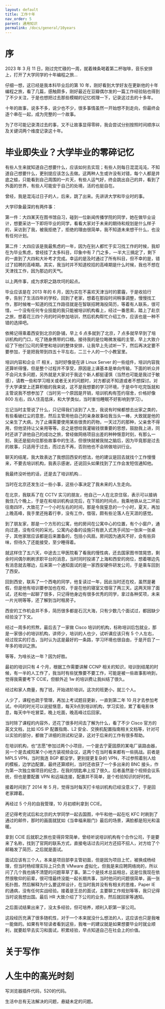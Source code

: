 ```yaml
---
layout: default
title: 工作十年
nav_order: 5
parent: 通用知识
permalink: /docs/general/10years
---
```




# 序

2023 年 3 月 11 日，刚过完忙碌的一周，就着辣条喝着第二杯咖啡，音乐安排上，打开了大学同学的十年编程之旅...

仔细一想，这已经是我本科毕业后的第 10 年，刚好看到大学好友在更新他的十年编程之旅，看了几篇，感触颇多，刚好最近在豆瓣偶尔发的一篇工作经验贴也得到了不少关注，于是也想把过去那些模糊的记忆梳理一下，记录这过去的十多年。

十年的故事，说多不多，说少也不少，很多事情虽然一开始想不到走向，但最终会逐个串在一起，成为完整的一个故事。

为了尽可能记录清过去的事，又不让故事显得零碎，我会尝试分别按照时间顺序以及关键词两个维度记录这十年。

# 毕业即失业？大学毕业的零碎记忆

有些人生来就知道自己想要什么，应该如何去实现；有些人则每日混混沌沌，不知道自己想要什么，更别提应该怎么去做。这两种人生或许没有对错，每个人都是井底之蛙，只能看到自己周围的一片天，有些人运气好，终会跳出自己的井，看到了外面的世界，有些人可能安于自己的处境，活的也挺自在。

曾经，我是混沌过日子的人，后来，跳了出来。先讲讲大学和毕业时的事。



大学印象最深的有两件事：

第一件：大四某天在图书馆自习，碰到一位新闻传播学院的同学，她在做毕业设计，想要采访一下即将毕业的同学，看看大家对于未来的期待和规划是什么样子的，采访到了我，被我拒绝了，拒绝的理由很简单，我不知道未来想干什么，也没有任何计划。

第二件：大四应该是我最焦虑的一年，因为在别人都忙于实习找工作的时候，我却在为毕业焦虑，曾经挂了太多科目，印象中有 7 门之多，一半大三搞定了，剩下的一直到了大四和大补考才完成。幸运的是及时通过了所有科目，但不幸的是，错过了招聘的高峰期。其实，我当时并不知道校招的高峰期是什么时候，我也不想在天津找工作，因为那边的天气。

以上两件事，成为求职之路坎坷的起点。



毕业应该是在 2013 年的 6 月，因为实在不喜欢天津当时的雾霾，于是收拾行李，告别了生活四年的学校，回到了老家，想着在那段时间稍事调整，慢慢找工作，那时候唯一知道的找工作路径就是在智联招聘海投简历，等着有人联系，很可惜，一个没有任何专业技能的我只能被培训机构看上，经过一番思索，踏上了赴京之旅，想着花三四个月的时间参加培训，然后机构帮忙介绍工作，应该也是一种不错的选择吧。

依稀记得乘着西安到北京的卧铺，早上 6 点多就到了北京，7 点多就早早到了培训机构的门口，吃了随身携带的口粮。接待我的是位略微发福的主管，早上大致介绍了下他们公司的荣誉和培训的整体安排，让我早上先试听一下，然后再决定要不要参加，于是把我带到四五十平左右，二三十人的一个小教室里。

培训内容和企业 IT 相关，当时好像是在讲 Linux Server 的一些组件，培训内容我还算听得懂，但是整个过程并不享受，原因是上课基本是单向传输，下面的听众并不会问太多问题，另外就是大家对于我这个新人都挺谨慎（当然也可能是我过于敏感），请教一些和学习相关或者无关的问题时，对方都说不知道或者不想探讨。对于大学课堂上还算积极的我来说，这不是我想要的学习环境，于是中午吃完饭就和主管说我不想参加了（当时另一个原因是开销，培训机构有签约宿舍，价格好像 800 左右，四人住高低床，和大学类似，当时害怕睡眠不好影响到学习）。

忘记当时主管说了什么，只记得我们谈到了人生，我说有时候都想去出家之类的，有些看破红尘的意思，然后主管用他自己的亲身故事给我当头一棒，大致就是他的父亲生了大病，为了止痛需要使用某些很贵的药物，一天过万的那种，父亲舍不得用，但他坚持让父亲用等等。总之是想给我灌输钱很重要的思想，鼓励我上进，同时还讲了讲他自己的成功之旅，曾经做网络项目出差的种种惬意时刻，有那么一刻，我还是挺向往那些故事中的生活，但很快就被我抛之脑后，因为毕竟那是过去的故事，只适用于过去，而过去不再，否则他也不会转做培训行业。

聊天的结尾，我大致表达了我想回西安的想法，他的建议是回去就找个工作慢慢来，不要去培训机构，我表示感谢，还说回头如果找到了工作会发短信通知他。

我最终没听他的话，还是去了培训机构...



当时在北京还发生过一些小事，这些小事决定了我未来的人生走向。

在北京，我联系了在 CCTV 实习的朋友，他自己一人在北京住宿，表示可以接纳我住几个晚上，于是在和培训机构谈完后，在下班的时间点，我乘地铁从北二环前往南四环，大致花了一个小时左右的时间，那是令我窒息的一个小时，夏天，再加上晚高峰，我手里还拖着行李，没有工作，借宿，颇有些沦落人在天涯的感觉。

到了朋友家，那是一个方形的公寓，他的房间在公寓中心的位置，有个小窗户，通向过道，没有任何的采光。公寓内必备的设施只有嵌入式洗手间加一张床一张桌子，其他家居应该都是后来置备的，包括小风扇。房间因为通风不好，会有些异味，但待久了还能接受，至少睡得着。

就这样住了五六天，中途去三甲医院看了看我的慢性病，还去国家图书馆晃悠，剩余时间偶尔刷刷求职平台的消息，当时同时投递了上海和西安的岗位，想着哪边先有消息就去哪边，后来第一个通知面试的是一家西安硬件研发公司，于是乘车回到了西安。

回到西安，联系了一个西电的同学，他复读过一年，因此当时还在校，虽然是暑假，但是他有培训要参加也在校，于是在他的寝室又借宿了两三天。这两天除了面试，还和他一起聊了很多，只记得他身边有很多优秀的同学，拿过各种奖项，未来一片光明等等，还了解到当时租房子。

西安的工作机会并不多，简历很多都是石沉大海，只有少数几个面试过，都因缺少经验没了下文。

经过一周多的煎熬，最后去了一家做 Cisco 培训的机构，标称培训后包就业，那是一家很小的培训机构，讲师少，培训的人也少，试听课应该只有 5 个人左右，经过现实的打击，当时认为这是最好的一条路，学习环境也很自由，于是开启了一年多的培训之旅。

等等，为啥长达一年？因为好胜。

最初的培训只有 4 个月，根据工作需要讲解 CCNP 相关的知识，培训到结尾的时候，有一半的人工作了，我当时有些犹豫要不要工作，可能是被一些故事影响到，觉得我需要考下 CCIE，但额外近 1w 的培训费让我纠结了很久。

经过和家人商量，掏了钱，开始进阶培训，这次的班更小，就三个人。

人少了，课程也疏于管理，再加上考试题目更新，一直到第二年 10 月才去参加考试。中间的时光可以说挺惬意，每天9点到培训机构，学习实验，累了看电影休息，每天中午吃冒菜，晚上吃面，晚高峰过后回家。

当时除了课程的内容外，还花了很多时间去了解为什么，看了不少 Cisco 官方的英文文档，比如 IOS IP 配置指南、L2 安全、交换机配置指南相关文档等，针对可以实验的部分，都做了详细的测试和记录，这对于后来的工作有很多帮助。

在培训机构，也“志愿”参加过两个小项目，一个是去宁夏固原的某电厂装路由器，另一个是去咸阳某个小地方装视频会议，这两个在当时看来都有一些挑战。前者是 MPLS VPN，当时我连 BGP 都没学，更别提更复杂的 VPN，不过参照着别人给的模板，边学边配置，最终还算顺利，当时还收获了一个多出来的 BNC 接头，作为第一次独立做项目的纪念，在我的钥匙串上挂了很久。后者虽然是个视频会议系统，但也是要配置 VPN 和远端连接，配置并不简单，是个检验知识的好时机。

接着时间到了 2014 年 5 月，觉得当时每天打卡培训机构已经没意义了，于是回老家蹲着。

再经过 5 个月的自我管理，10 月初顺利拿到 CCIE。

还记得考完试后和北京的大学同学一起去国图，中午和他一起在吃 KFC 时刷到了通过的邮件，那时的画面就犹如《当幸福来敲门》最后的场景，满脸都是阳光和温暖。

拿到 CCIE 后就职之旅也变得异常简单，曾经听说培训机构有个合作公司，于是要来了名称，找到了官网的联系方式，直接电话过去问对方还招不招人，对方给了个邮箱发了简历，之后就是面试。

面试应该有三个人，本来是项目部李主管初面，但是因为项目上忙，被换成杨经理，但当时杨经理实际上只负责 VMware 虚拟化，但我是来应聘网络岗的，所以问了几个我也搞不清楚的问题草草了事。第二个是技术总监相总，这是位我现在依然很敬仰的前辈，很可惜最终没能一起长期共事，当时他问的问题很简单，画一张拓扑图，然后解释为什么要这样设计，在当时我并没有有相关的思维，Paper IE 的通病，没有任何实战经验。接着是王总的面试，主要聊工作规划等等，我只记得当时说我想出国。最后 HR 大致介绍了下公司的业务，然后就回家等通知。

之后面试结果出来了，没太多经验，但可培养，顺利入职第一家公司。



这段经历充满了很多随机性，对于一个本来就没什么想法的人，这应该也只是我唯一能做的。如果有年轻读者看到这些，我唯一的建议就是如果想要毕业时就业顺利，就要趁早去实习和面试，积累经验，早点知道自己在社会上的价值。



# 关于写作

# 人生中的高光时刻

写浏览器插件代码，520的代码。



生活中总有无法解决的问题，悬疑未定的问题。

